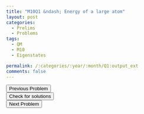 ```yaml
---
title: "M10Q1 &ndash; Energy of a large atom"
layout: post
categories:
  - Prelims
  - Problems
tags:
  - QM
  - M10
  - Eigenstates

permalink: /:categories/:year/:month/Q1:output_ext
comments: false
---
```

<object data="2010M1Q.pdf" type="application/pdf" width="100%" height="500"></object>

<div class='navbar'>
	<div float='left'><button onclick="window.location='E3.html'" >Previous Problem</button></div>
	<div float='center'><button onclick="window.location='https://princetonprelim.com/prelim/25/'">Check for solutions</button></div>
	<div float='right'><button onclick="window.location='Q2.html'" > Next Problem</button></div>
</div>
